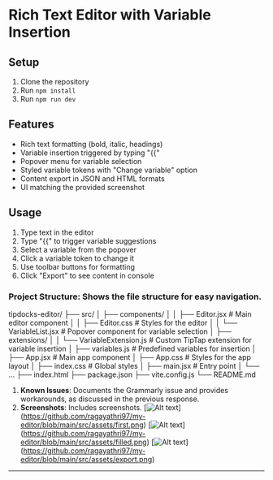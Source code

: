 # Rich Text Editor with Variable Insertion

## Setup
1. Clone the repository
2. Run `npm install`
3. Run `npm run dev`

## Features
- Rich text formatting (bold, italic, headings)
- Variable insertion triggered by typing "{{"
- Popover menu for variable selection
- Styled variable tokens with "Change variable" option
- Content export in JSON and HTML formats
- UI matching the provided screenshot

## Usage
1. Type text in the editor
2. Type "{{" to trigger variable suggestions
3. Select a variable from the popover
4. Click a variable token to change it
5. Use toolbar buttons for formatting
6. Click "Export" to see content in console



### Project Structure: Shows the file structure for easy navigation.
tipdocks-editor/
├── src/
│   ├── components/
│   │   ├── Editor.jsx        # Main editor component
│   │   ├── Editor.css        # Styles for the editor
│   │   └── VariableList.jsx  # Popover component for variable selection
│   ├── extensions/
│   │   └── VariableExtension.js  # Custom TipTap extension for variable insertion
│   ├── variables.js          # Predefined variables for insertion
│   ├── App.jsx               # Main app component
│   ├── App.css               # Styles for the app layout
│   ├── index.css             # Global styles
│   ├── main.jsx              # Entry point
│   └── ...
├── index.html
├── package.json
├── vite.config.js
└── README.md
1. **Known Issues**: Documents the Grammarly issue and provides workarounds, as discussed in the previous response.
2. **Screenshots**: Includes screenshots.
[![Alt text](assets/first.png)] (https://github.com/ragayathri97/my-editor/blob/main/src/assets/first.png)
[![Alt text](assets/filled.png)] (https://github.com/ragayathri97/my-editor/blob/main/src/assets/filled.png)
[![Alt text](assets/export.png)] (https://github.com/ragayathri97/my-editor/blob/main/src/assets/export.png)

---

